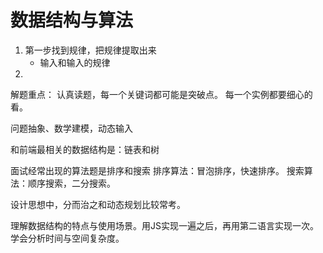 # 数据结构与算法

1. 第一步找到规律，把规律提取出来
    * 输入和输入的规律
2. 

解题重点：
认真读题，每一个关键词都可能是突破点。
每一个实例都要细心的看。

问题抽象、数学建模，动态输入


和前端最相关的数据结构是：链表和树

面试经常出现的算法题是排序和搜索
排序算法：冒泡排序，快速排序。
搜索算法：顺序搜索，二分搜索。

设计思想中，分而治之和动态规划比较常考。

理解数据结构的特点与使用场景。用JS实现一遍之后，再用第二语言实现一次。学会分析时间与空间复杂度。
